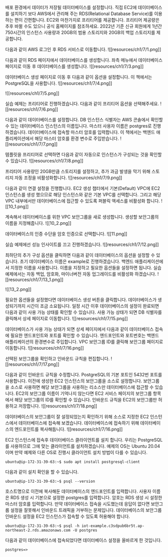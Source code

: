 배포 환경에서 데이터가 저장될 데이터베이스를 설정합니다. 직접 EC2에 데이터베이스를 설치하기 보다 AWS에서 관리해 주는 RDS(Relational Database Service)를 이용하는 편이 간편합니다. EC2와 마찬가지로 프리티어를 제공합니다. 프리티어 제공량은 추후 바뀔 수도 있으니 공식 홈페이지를 참조하세요. 2022년 기준 신규 회원에게 1년간 750시간의 인스턴스 사용량과 20GB의 범용 스토리지와 20GB의 백업 스토리지를 제공합니다.

다음과 같이 AWS 로그인 후 RDS 서비스로 이동합니다.
![[resources/ch1/7/1.png]]

다음과 같이 RDS 페이지에서 데이터베이스를 생성합니다. 좌측 메뉴에서 데이터베이스 페이지로 이동 후 데이터베이스를 생성합니다. 
![[resources/ch1/7/3.png]]

데이터베이스 생성 페이지로 이동 후 다음과 같이 옵션을 설정합니다. 이 책에서는 PostgreSQL을 사용합니다.
![[resources/ch1/7/4.png]]

![[resources/ch1/7/5.png]]

실습 예제는 프리티어로 진행하겠습니다. 다음과 같이 프리티어 옵션을 선택해주세요.
![[resources/ch1/7/6.png]]

다음과 같이 데이터베이스를 설정합니다. DB 인스턴스 식별자는 AWS 콘솔에서 확인할 수 있는 데이터베이스 인스턴스의 이름입니다. 마스터 사용자 이름은 postgres로 진행하겠습니다. 데이터베이스에 접속할 마스터 암호를 입력합니다. 이 책에서는 백엔드 애플리케이션에서 해당 마스터 암호를 환경 변수로 주입받습니다.
![[resources/ch1/7/7.png]]

템플릿을 프리티어로 선택하면 다음과 같이 자동으로 인스턴스가 구성되는 것을 확인할 수 있습니다.
![[resources/ch1/7/8.png]]

프리티어 사용량인 20GB만큼 스토리지를 설정하고, 추가 과금 발생을 막기 위해 스토리지 자동 조정을 비활성화합니다.
![[resources/ch1/7/9.png]]

다음과 같이 연결 설정을 진행합니다. EC2 생성 챕터에서 기본(Default) VPC에 EC2 인스턴스를 생성 했으므로 해당 인스턴스와 같은 기본 VPC를 선택합니다. 그리고 해당 VPC 내부에서만 데이터베이스에 접근할 수 있도록 퍼블릭 액세스를 비활성화 합니다.
![[10_1.png]]

계속해서 데이터베이스를 위한 VPC 보안그룹을 새로 생성합니다. 생성할 보안그룹의 이름을 지정해줍니다.
![[10_2.png]]

데이터베이스의 인증 수단을 암호 인증으로 선택합니다.
![[11.png]]

실습 예제에선 성능 인사이트를 끄고 진행하겠습니다.
![[resources/ch1/7/12.png]]

최하단의 추가 구성 옵션을 클릭하면 다음과 같이 데이터베이스의 옵션을 설정할 수 있습니다. 초기 데이터베이스 이름은 example로 진행하겠습니다. 백엔드 애플리케이션에서 지정한 이름을 사용합니다. 이름을 지정하고 필요한 옵션들을 설정하면 됩니다. 실습 예제에서는 자동 백업, 암호화, 마이너버전 자동 업그레이드를 비활성화 하겠습니다.
![[resources/ch1/7/13_1.png]]

![[13_2.png]]

필요한 옵션들을 설정했다면 데이터베이스 생성 버튼을 클릭합니다. 데이터베이스가 생성되기까지 시간이 조금 소요됩니다. 일정 시간 이후 데이터베이스의 설정이 완료되면 다음과 같이 사용 가능 상태를 확인할 수 있습니다. 사용 가능 상태가 되면 DB 식별자를 클릭해서 상세 페이지로 이동합니다.
![[resources/ch1/7/15.png]]

데이터베이스가 사용 가능 상태가 되면 상세 페이지에서 다음과 같이 데이터베이스 접속에 필요한 엔드포인트와 포트를 확인할 수 있습니다. 엔드포인트와 포트번호는 백엔드 애플리케이션의 환경변수로 주입합니다. VPC 보안그룹 ID를 클릭해 보안그룹 페이지로 이동합니다.
![[resources/ch1/7/16.png]]

선택된 보안그룹을 확인하고 인바운드 규칙을 편집합니다.
![[resources/ch1/7/17.png]]

다음과 같이 인바운드 규칙을 수정합니다. PostgreSQL의 기본 포트인 5432번 포트를 사용합니다. 이전에 생성한 EC2 인스턴스의 보안그룹을 소스로 설정합니다. 보안그룹을 소스로 사용하면 해당 보안그룹을 사용하는 리소스만 데이터베이스에 접근할 수 있습니다. EC2의 보안그룹 이름이 기억나지 않는다면 EC2 서비스 페이지의 보안그룹 항목에서 해당 보안그룹의 ID를 확인할 수 있습니다. 인바운드 규칙을 EC2의 보안그룹만 허용하고 저장합니다.
![[resources/ch1/7/18.png]]


데이터베이스의 보안그룹이 잘 설정되었는지 확인하기 위해 소스로 지정한 EC2 인스턴스에서 데이터베이스에 접속해 보겠습니다. 데이터베이스에 접속하기 위해 데이터베이스의 엔드포인트를 복사해둡니다.
![[resources/ch1/7/16.png]]

EC2 인스턴스에 접속후 데이터베이스 클라이언트를 설치 합니다. 우리는 PostgreSQL를 사용하므로 그에 맞는 클라이언트를 설치하겠습니다. 예제의 OS는 Ubuntu 20.04이며 만약 예제와 다른 OS로 진행시 클라이언트 설치 방법이 다를 수 있습니다.

```
ubuntu@ip-172-31-39-63:~$ sudo apt install postgresql-client
```


다음과 같이 설치 확인을 할 수 있습니다.
```
ubuntu@ip-172-31-39-63:~$ psql --version
```


호스트명으로 이전에 복사해둔 데이터베이스의 엔드포인트를 입력합니다. 사용자 이름은 RDS 생성 시 기본으로 설정한 postgres를 입력합니다. 암호는 RDS 생성 시 설정한 마스터 암호를 입력합니다. 만약 데이터베이스 접속을 시도했는데 응답이 없다면 보안그룹 설정을 잘못해서 인바운드 트래픽을 거부하는 문제입니다. 데이터베이스의 보안그룹 인바운드 설정을 EC2 인스턴스가 접속할 수 있도록 허용해야 합니다.
```
ubuntu@ip-172-31-39-63:~$ psql -h iot-example.c3sdpub6br5t.ap-northeast-2.rds.amazonaws.com -U postgres
```

다음과 같이 데이터베이스에 접속되었다면 데이터베이스 설정을 올바르게 한 것입니다.
```
postgres=> 
```